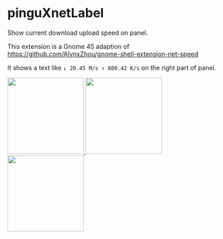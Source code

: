 # pinguXnetLabel

Show current download upload speed on panel.

This extension is a Gnome 45 adaption of https://github.com/AlynxZhou/gnome-shell-extension-net-speed

It shows a text like `↓ 20.45 M/s ↑ 800.42 K/s` on the right part of panel.


<a href="https://gitlab.com/_pinguX/pinguxnetlabel/-/tags/v1.0.0">
<img src="https://1.gravatar.com/userimage/241120912/574fd3867ac2ab5a747c5a6af61ede62?size=original" width=172>
</a>

<a href="https://extensions.gnome.org/extension/6367/pinguxnetlabel/">
<img src="https://1.gravatar.com/userimage/241120912/e642773310966958ed324931850a4cd6?size=original" width=172>
</a>

<a href="https://github.com/pinguXpingu/pinguXnetLabel/releases/tag/v1.0.0">
<img src="https://0.gravatar.com/userimage/241120912/23751e1a86c5ddd178d0ee19b4c702f5?size=original" width=172>
</a>
